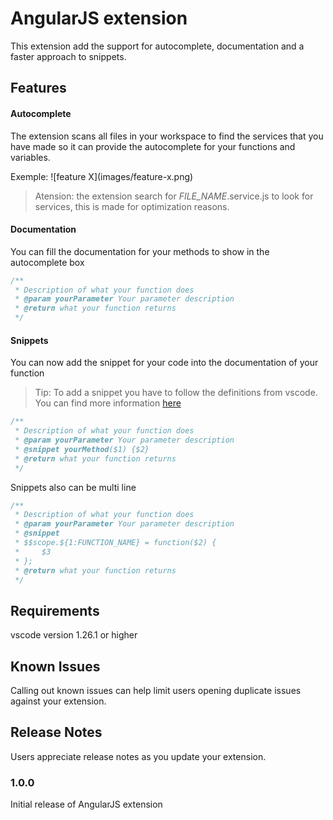 # AngularJS extension

This extension add the support for autocomplete, documentation and a faster approach to snippets.

## Features

#### Autocomplete
The extension scans all files in your workspace to find the services that you have made so it can provide the autocomplete for your functions and variables.

Exemple:
\!\[feature X\]\(images/feature-x.png\)

> Atension: the extension search for *FILE_NAME*.service.js to look for services, this is made for optimization reasons.

#### Documentation
You can fill the documentation for your methods to show in the autocomplete box
```javascript
/**
 * Description of what your function does
 * @param yourParameter Your parameter description
 * @return what your function returns
 */
```

#### Snippets
You can now add the snippet for your code into the documentation of your function
> Tip: To add a snippet you have to follow the definitions from vscode. You can find more information [here](https://code.visualstudio.com/docs/editor/userdefinedsnippets)
```javascript
/**
 * Description of what your function does
 * @param yourParameter Your parameter description
 * @snippet yourMethod($1) {$2}
 * @return what your function returns
 */
```

Snippets also can be multi line
```javascript
/**
 * Description of what your function does
 * @param yourParameter Your parameter description
 * @snippet
 * $$scope.${1:FUNCTION_NAME} = function($2) {
 *     $3
 * };
 * @return what your function returns
 */
```

## Requirements

vscode version 1.26.1 or higher

## Known Issues

Calling out known issues can help limit users opening duplicate issues against your extension.

## Release Notes

Users appreciate release notes as you update your extension.

### 1.0.0

Initial release of AngularJS extension